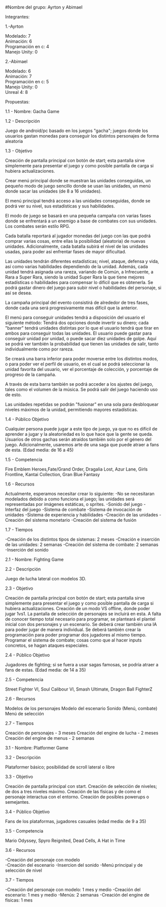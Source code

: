 #Nombre del grupo: Ayrton y Abimael

Integrantes:

1.-Ayrton

Modelado: 7   
Animación: 6    
Programación en c: 4    
Manejo Unity: 0     

2.-Abimael

Modelado: 6   
Animación: 7    
Programación en c: 5    
Manejo Unity: 0    
Unreal 4: 8

Propuestas:

1.1 - Nombre: Gacha Game

1.2 - Descripción

Juego de android/pc basado en los juegos "gacha"; juegos donde los usuarios gastan monedas para conseguir los distintos personajes de forma aleatoria

1.3 - Objetivo

Creación de pantalla principal con botón de start; esta pantalla sirve simplemente para presentar el juego y como posible pantalla de carga si hubiera actualizaciones.

Crear menú principal donde se muestran las unidades conseguidas, un pequeño modo de juego sencillo donde se usan las unidades, un menú donde sacar las unidades (de 8 a 16 unidades).

El menú principal tendrá acceso a las unidades conseguidas, donde se podrá ver su nivel, sus estadísticas y sus habilidades.

El modo de juego se basará en una pequeña campaña con varias fases donde se enfrentará a un enemigo a base de combates con sus unidades. Los combates serán estilo RPG.

Cada batalla reportará al jugador monedas del juego con las que podrá comprar varias cosas, entre ellas la posibilidad (aleatoria) de nuevas unidades. Adicionalmente, cada batalla subirá el nivel de las unidades usadas, para poder así enfrentar fases de mayor dificultad.

Las unidades tendrán diferentes estadísticas; nivel, ataque, defensa y vida, así como varias habilidades dependiendo de la unidad. Además, cada unidad tendrá asignada una rareza, variando de Común, a Infrecuente, a Rara a Super Rara, siendo la unidad Super Rara la que tiene mejores estadísticas o habilidades para compensar lo difícil que es obtenerla. Se podrá gastar dinero del juego para subir nivel o habilidades del personaje, si así se desea. 

La campaña principal del evento consistirá de alrededor de tres fases, donde cada una será progresivamente mas difícil que la anterior.

El menú para conseguir unidades tendrá a disposición del usuario el siguiente método: Tendrá dos opciones donde invertir su dinero; cada "banner" tendrá unidades distintas por lo que el usuario tendrá que tirar en ambos para conseguir todas las unidades. El usuario puede gastar para conseguir unidad por unidad, o puede sacar diez unidades de golpe. Aquí se podrá ver también la probabilidad que tienen las unidades de salir, tanto individualmente como por rareza.

Se creará una barra inferior para poder moverse entre los distintos modos, o para poder ver el perfil de usuario, en el cual se podrá seleccionar la unidad favorita del usuario, ver el porcentaje de colección, y porcentaje de progreso de la campaña. 

A través de esta barra también se podrá acceder a los ajustes del juego, tales como el volumen de la música. Se podrá salir del juego haciendo uso de esto.

Las unidades repetidas se podrán "fusionar" en una sola para desbloquear niveles máximos de la unidad, permitiendo mayores estadísticas.

1.4 - Público Objetivo

Cualquier persona puede jugar a este tipo de juego, ya que no es difícil de aprender a jugar y la aleatoriedad es lo que hace que la gente se queda. Usuarios de otros gachas
serán atraídos también solo por el género del juego. Adicionalmente, usaremos arte de una saga que puede atraer a fans de esta. (Edad media: de 16 a 45)

1.5 - Competencia

Fire Emblem Heroes,Fate/Grand Order, Dragalia Lost, Azur Lane, Girls Frontline, Kantai Collection, Gran Blue Fantasy

1.6 - Recursos

Actualmente, esperamos necesitar crear lo siguiente:
-No se necesitaran modelados debido a como funciona el juego; las unidades será representadas por imágenes estáticas, o sprites.
-Sonido del juego
-Interfaz del juego
-Sistema de combate
-Sistema de invocación de unidades
-Sistema de experiencia y habilidades
-Creación de las unidades
-Creación del sistema monetario
-Creación del sistema de fusión

1.7 - Tiempos

-Creación de los distintos tipos de sistemas: 2 meses
-Creación e inserción de las unidades: 2 semanas
-Creación del sistema de combate: 2 semanas
-Inserción del sonido

2.1 - Nombre: Fighting Game

2.2 - Descripción

Juego de lucha lateral con modelos 3D.

2.3 - Objetivo

Creación de pantalla principal con botón de start; esta pantalla sirve simplemente para presentar el juego y como posible pantalla de carga si hubiera actualizaciones.
Creación de un modo VS offline, donde poder jugar 1vs1. La pantalla de selección de personajes se incluirá en esta. A falta de conocer tiempo total necesario para programar,
se planteará el plantel inicial con dos personajes y un escenario. Se deberá crear también una IA para poder jugar de manera individual. Se deberá también crear la 
programación para poder programar dos jugadores al mismo tiempo. Programar el sistema de combate; cosas como que al hacer inputs concretos, se hagan ataques especiales.

2.4 - Público Objetivo

Jugadores de fighting; si se fuera a usar sagas famosas, se podría atraer a fans de estas. (Edad media: de 14 a 35)

2.5 - Competencia

Street Fighter VI, Soul Calibour VI, Smash Ultimate, Dragon Ball FighterZ

2.6 - Recursos

Modelos de los personajes
Modelo del escenario
Sonido (Menú, combate)
Menú de selección

2.7 - Tiempos

Creación de personajes - 3 meses
Creación del engine de lucha - 2 meses
Creación del engine de menus - 2 semanas

3.1 - Nombre: Platformer Game

3.2 - Descripción

Plataformer básico; posibilidad de scroll lateral o libre

3.3 - Objetivo

Creación de pantalla principal con start. Creación de selección de niveles; de dos a tres niveles máximo. Creación de las físicas y de como el personaje interactua con el 
entorno. Creación de posibles powerups o semejantes.

3.4 - Público Objetivo

Fans de los plataformas, jugadores casuales (edad media: de 9 a 35)

3.5 - Competencia

Mario Odyssey, Spyro Reignited, Dead Cells, A Hat in Time

3.6 - Recursos

-Creación del personaje con modelo   
-Creación del escenario
-Insercion del sonido
-Menú principal y de selección de nivel

3.7 - Tiempos

-Creación del personaje con modelo: 1 mes y medio
-Creación del escenario: 1 mes y medio
-Menús: 2 semanas
-Creación del engine de físicas: 1 mes
